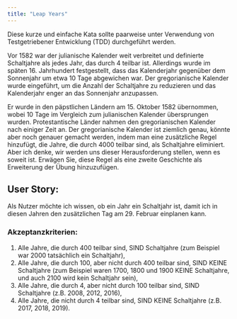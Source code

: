 ```yaml
---
title: "Leap Years"
---
```

Diese kurze und einfache Kata sollte paarweise unter Verwendung von Testgetriebener Entwicklung (TDD) durchgeführt werden. 

Vor 1582 war der julianische Kalender weit verbreitet und definierte Schaltjahre als jedes Jahr, das durch 4 teilbar ist. Allerdings wurde im späten 16. Jahrhundert festgestellt, dass das Kalenderjahr gegenüber dem Sonnenjahr um etwa 10 Tage abgewichen war. Der gregorianische Kalender wurde eingeführt, um die Anzahl der Schaltjahre zu reduzieren und das Kalenderjahr enger an das Sonnenjahr anzupassen. 

Er wurde in den päpstlichen Ländern am 15. Oktober 1582 übernommen, wobei 10 Tage im Vergleich zum julianischen Kalender übersprungen wurden. Protestantische Länder nahmen den gregorianischen Kalender nach einiger Zeit an. Der gregorianische Kalender ist ziemlich genau, könnte aber noch genauer gemacht werden, indem man eine zusätzliche Regel hinzufügt, die Jahre, die durch 4000 teilbar sind, als Schaltjahre eliminiert. Aber ich denke, wir werden uns dieser Herausforderung stellen, wenn es soweit ist. Erwägen Sie, diese Regel als eine zweite Geschichte als Erweiterung der Übung hinzuzufügen.

## User Story:
Als Nutzer
möchte ich wissen, ob ein Jahr ein Schaltjahr ist,
damit ich in diesen Jahren den zusätzlichen Tag am 29. Februar einplanen kann.

### Akzeptanzkriterien:
1. Alle Jahre, die durch 400 teilbar sind, SIND Schaltjahre (zum Beispiel war 2000 tatsächlich ein Schaltjahr),
2. Alle Jahre, die durch 100, aber nicht durch 400 teilbar sind, SIND KEINE Schaltjahre (zum Beispiel waren 1700, 1800 und 1900 KEINE Schaltjahre, und auch 2100 wird kein Schaltjahr sein),
3. Alle Jahre, die durch 4, aber nicht durch 100 teilbar sind, SIND Schaltjahre (z.B. 2008, 2012, 2016),
4. Alle Jahre, die nicht durch 4 teilbar sind, SIND KEINE Schaltjahre (z.B. 2017, 2018, 2019).
